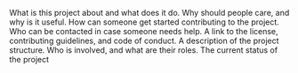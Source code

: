 What is this project about and what does it do.
Why should people care, and why is it useful.
How can someone get started contributing to the project.
Who can be contacted in case someone needs help.
A link to the license, contributing guidelines, and code of conduct.
A description of the project structure.
Who is involved, and what are their roles.
The current status of the project
